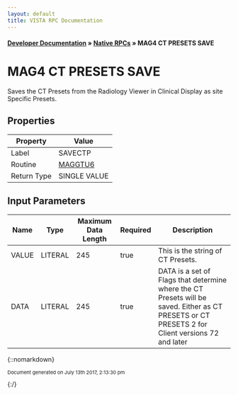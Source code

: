 ```yaml
---
layout: default
title: VISTA RPC Documentation
---
```


#### [Developer Documentation](../index) &#187; [Native RPCs](TableOfContents) &#187; MAG4 CT PRESETS SAVE<br/>
# MAG4 CT PRESETS SAVE

 Saves the CT Presets from the Radiology Viewer in Clinical Display  as site Specific Presets.

## Properties

Property | Value
--- | ---
Label | SAVECTP
Routine | [MAGGTU6](http://code.osehra.org/dox/Routine_MAGGTU6_source.html)
Return Type | SINGLE VALUE


## Input Parameters

Name | Type | Maximum Data Length | Required | Description
--- | --- | --- | --- | ---
VALUE | LITERAL | 245 | true | This is the string of CT Presets. 
DATA | LITERAL | 245 | true |  DATA is a set of Flags that determine where the CT Presets will be saved. Either as CT PRESETS  or CT PRESETS 2 for Client versions 72 and later



{::nomarkdown} <br/><p style="font-size: 11px">Document generated on July 13th 2017, 2:13:30 pm</p>{:/}